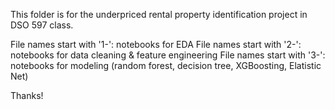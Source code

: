 This folder is for the underpriced rental property identification project in DSO 597 class.

File names start with '1-': notebooks for EDA
File names start with '2-': notebooks for data cleaning & feature engineering
File names start with '3-': notebooks for modeling (random forest, decision tree, XGBoosting, Elatistic Net)

Thanks!
